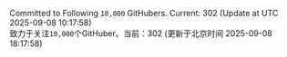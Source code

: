Committed to Following `10,000` GitHubers. Current: <!-- FOLLOWING_COUNT -->302<!-- FOLLOWING_COUNT --> (Update at UTC <!-- LAST_UPDATED -->2025-09-08 10:17:58<!-- LAST_UPDATED -->)<br>
致力于关注`10,000`个GitHuber。当前：<!-- FOLLOWING_COUNT -->302<!-- FOLLOWING_COUNT --> (更新于北京时间 <!-- LAST_UPDATED_CST -->2025-09-08 18:17:58<!-- LAST_UPDATED_CST -->)
